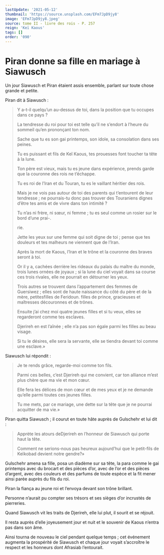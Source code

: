 ```yaml
---
lastUpdate: '2021-05-12'
thumbnail: 'https://source.unsplash.com/EFm7JpD9jy8'
image: 'EFm7JpD9jy8.jpeg'
source: tome II - livre des rois - P. 257
reign: 'Keï Kaous'
tags: []
order: '090'
---
```


# Piran donne sa fille en mariage à Siawusch

Un jour Siawusch et Piran étaient assis ensemble, parlant sur toute chose grande et petite.

Piran dit à Siawusch :

> Y a-t-il quelqu’un au-dessus de toi, dans la position que tu occupes dans ce pays ?
>
> La tendresse du roi pour toi est telle qu’il ne s’endort à l’heure du sommeil qu’en prononçant ton nom.
>
> Sache que tu es son gai printemps, son idole, sa consolation dans ses peines.
>
> Tu es puissant et fils de Keî Kaous, tes prouesses font toucher ta tête à la lune.
>
> Ton père est vieux, mais tu es jeune dans expérience, prends garde que la couronne des rois ne t’échappe.
>
> Tu es roi de l’Iran et du Touran, tu es le vaillant héritier des rois.
>
> Mais je ne vois pas autour de toi des parents qui t’entourent de leur tendresse ; ne pourrais-tu donc pas trouver des Touraniens dignes d’être tes amis et de vivre dans ton intimité ?
>
> Tu n’as ni frère, ni sœur, ni femme ; tu es seul comme un rosier sur le bord d’une prai-.
>
> rie.
>
> Jette les yeux sur une femme qui soit digne de toi ; pense que tes douleurs et tes malheurs ne viennent que de l’Iran.
>
> Après la mort de Kaous, l’Iran et le trône et la couronne des braves seront à toi.
>
> Or il y a, cachées derrière les rideaux du palais du maître du monde, trois lunes ornées de joyaux ; si la lune du ciel voyait dans sa course ces trois rivales, elle ne pourrait en détourner les yeux.
>
> Trois autres se trouvent dans l’appartement des femmes de Guersiwez ; elles sont de haute naissance du côté du père et de la mère, petitesfilles de Feridoun. filles de prince, gracieuses et maîtresses découronnes et de trônes.
>
> Ensuite j’ai chez moi quatre jeunes filles et si tu veux, elles se regarderont comme tes esclaves.
>
> Djerireh en est l’aînée ; elle n’a pas son égale parmi les filles au beau visage.
>
> Si tu le désires, elle sera la servante, elle se tiendra devant toi comme une esclave.»

Siawusch lui répondit :

> Je te rends grâce, regarde-moi comme ton fils.
>
> Parmi ces belles, c’est Djerireh qui me convient, car ton alliance m’est plus chère que ma vie et mon cœur.
>
> Elle fera les délices de mon cœur et de mes yeux et je ne demande qu’elle parmi toutes ces jeunes filles.
>
> Tu me mets, par ce mariage, une dette sur la tête que je ne pourrai acquitter de ma vie.»

Piran quitta Siawusch ; il courut en toute hâte auprès de Gulschehr et lui dit :

> Apprète les atours deDjerireh en l’honneur de Siawusch qui porte haut la tête.
>
> Comment ne serions-nous pas heureux aujourd’hui que le petit-fils de Keïkobad devient notre gendre?»

Gulschehr amena sa fille, posa un diadème sur sa tête, la para comme le gai printemps avec du brocart et des pièces d’or, avec de l’or et des pièces d’argent, avec des couleurs et des parfums de toute espèce et la fit mener ainsi parée auprès du fils du roi.

Piran la fiança au jeune roi et l’envoya devant son trône brillant.

Personne n’aurait pu compter ses trésors et ses sièges d’or incrustés de pierreries.

Quand Siawusch vit les traits de Djerireh, elle lui plut, il sourit et se réjouit.

Il resta auprès d’elle joyeusement jour et nuit et le souvenir de Kaous n’entra pas dans son âme.

Ainsi tourna de nouveau le ciel pendant quelque temps ; cet événement augmenta la prospérité de Siawusch et chaque jour voyait s’accroître le respect et les honneurs dont Afrasiab l’entourait.
